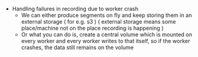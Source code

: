 - Handling failures in recording due to worker crash
	- We can either produce segments on fly and keep storing them in an external storage ( for e.g. s3 ) ( external storage means some place/machine not on the place recording is happening )
	- Or what you can do is, create a central volume which is mounted on every worker and every worker writes to that itself, so if the worker crashes, the data still remains on the volume